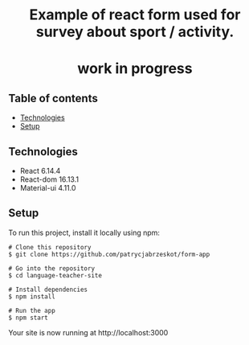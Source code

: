 <h1 align="center">
 Example of react form used for survey about sport / activity.

</h1>
<h1 align="center">

  work in progress

</h1>

## Table of contents

- [Technologies](#technologies)
- [Setup](#setup)



## Technologies

- React 6.14.4
- React-dom 16.13.1
- Material-ui 4.11.0

## Setup

To run this project, install it locally using npm:

```
# Clone this repository
$ git clone https://github.com/patrycjabrzeskot/form-app

# Go into the repository
$ cd language-teacher-site

# Install dependencies
$ npm install

# Run the app
$ npm start
```

Your site is now running at http://localhost:3000
